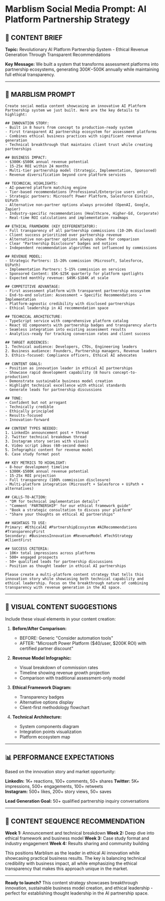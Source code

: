 # Marblism Social Media Prompt: AI Platform Partnership Strategy

## 🎯 **CONTENT BRIEF**

**Topic:** Revolutionary AI Platform Partnership System - Ethical Revenue Generation Through Transparent Recommendations

**Key Message:** We built a system that transforms assessment platforms into partnership ecosystems, generating $300K-$500K annually while maintaining full ethical transparency.

---

## 📝 **MARBLISM PROMPT**

```
Create social media content showcasing an innovative AI Platform Partnership system we just built. Here are the key details to highlight:

## INNOVATION STORY:
- Built in 8 hours from concept to production-ready system
- First transparent AI partnership ecosystem for assessment platforms  
- Combines ethical business practices with significant revenue generation
- Technical breakthrough that maintains client trust while creating partnerships

## BUSINESS IMPACT:
- $300K-$500K annual revenue potential
- 15-25x ROI within 24 months
- Multi-tier partnership model (Strategic, Implementation, Sponsored)
- Revenue diversification beyond core platform services

## TECHNICAL HIGHLIGHTS:
- AI-powered platform matching engine
- Tier-based recommendations (Professional/Enterprise users only)
- Strategic partners: Microsoft Power Platform, Salesforce Einstein, UiPath
- Alternative non-partner options always provided (OpenAI, Google, Zapier)
- Industry-specific recommendations (Healthcare, Higher-Ed, Corporate)
- Real-time ROI calculations and implementation roadmaps

## ETHICAL FRAMEWORK (KEY DIFFERENTIATOR):
- Full transparency of all partnership commissions (10-20% disclosed)
- Client success prioritized over partnership revenue
- Alternative non-partner options always shown for comparison
- Clear "Partnership Disclosure" badges and notices
- Independent recommendation algorithms not influenced by commissions

## REVENUE MODEL:
- Strategic Partners: 15-20% commission (Microsoft, Salesforce, UiPath)
- Implementation Partners: 5-15% commission on services
- Sponsored Content: $5K-$25K quarterly for platform spotlights
- Expected monthly revenue: $49K-$184K at scale

## COMPETITIVE ADVANTAGE:
- First assessment platform with transparent partnership ecosystem
- End-to-end solution: Assessment → Specific Recommendations → Implementation
- Platform-agnostic credibility with disclosed partnerships
- Ethical leadership in AI recommendation space

## TECHNICAL ARCHITECTURE:
- TypeScript service with comprehensive platform catalog
- React UI components with partnership badges and transparency alerts
- Seamless integration into existing assessment results
- Analytics-ready for tracking conversion rates and client success

## TARGET AUDIENCES:
1. Technical audience: Developers, CTOs, Engineering leaders
2. Business audience: Founders, Partnership managers, Revenue leaders  
3. Ethics-focused: Compliance officers, Ethical AI advocates

## CONTENT GOALS:
- Position as innovation leader in ethical AI partnerships
- Showcase rapid development capability (8 hours concept-to-production)
- Demonstrate sustainable business model creation
- Highlight technical excellence with ethical standards
- Generate leads for partnership discussions

## TONE:
- Confident but not arrogant
- Technically credible
- Ethically principled  
- Results-focused
- Innovation-forward

## CONTENT TYPES NEEDED:
1. LinkedIn announcement post + thread
2. Twitter technical breakdown thread
3. Instagram story series with visuals
4. Video script ideas (60-second demo)
5. Infographic content for revenue model
6. Case study format post

## KEY METRICS TO HIGHLIGHT:
- 8-hour development timeline
- $300K-$500K annual revenue potential
- 15-25x ROI projection
- Full transparency (100% commission disclosure)
- Multi-platform integration (Microsoft + Salesforce + UiPath + alternatives)

## CALLS-TO-ACTION:
- "DM for technical implementation details"
- "Comment 'PARTNERSHIP' for our ethical framework guide"
- "Book a strategic consultation to discuss your platform"
- "Share your thoughts on ethical AI partnerships"

## HASHTAGS TO USE:
Primary: #EthicalAI #PartnershipEcosystem #AIRecommendations #TransparencyFirst
Secondary: #BusinessInnovation #RevenueModel #TechStrategy #ClientFirst

## SUCCESS CRITERIA:
- 10K+ total impressions across platforms
- 500+ engaged prospects
- 50+ qualified leads for partnership discussions
- Position as thought leader in ethical AI partnerships

Please create a multi-platform content strategy that tells this innovation story while showcasing both technical capability and ethical leadership. Focus on the breakthrough nature of combining transparency with revenue generation in the AI space.
```

---

## 🎨 **VISUAL CONTENT SUGGESTIONS**

Include these visual elements in your content creation:

1. **Before/After Comparison:**
   - BEFORE: Generic "Consider automation tools" 
   - AFTER: "Microsoft Power Platform ($40/user, $200K ROI) with certified partner discount"

2. **Revenue Model Infographic:**
   - Visual breakdown of commission rates
   - Timeline showing revenue growth projection
   - Comparison with traditional assessment-only model

3. **Ethical Framework Diagram:**
   - Transparency badges
   - Alternative options display
   - Client-first methodology flowchart

4. **Technical Architecture:**
   - System components diagram
   - Integration points visualization
   - Platform ecosystem map

---

## 📊 **PERFORMANCE EXPECTATIONS**

Based on the innovation story and market opportunity:

**LinkedIn:** 1K+ reactions, 100+ comments, 50+ shares
**Twitter:** 5K+ impressions, 500+ engagements, 100+ retweets  
**Instagram:** 500+ likes, 200+ story views, 50+ saves

**Lead Generation Goal:** 50+ qualified partnership inquiry conversations

---

## 🚀 **CONTENT SEQUENCE RECOMMENDATION**

**Week 1:** Announcement and technical breakdown
**Week 2:** Deep dive into ethical framework and business model
**Week 3:** Case study format and industry engagement
**Week 4:** Results sharing and community building

This positions Marblism as the leader in ethical AI innovation while showcasing practical business results. The key is balancing technical credibility with business impact, all while emphasizing the ethical transparency that makes this approach unique in the market.

---

**Ready to launch?** This content strategy showcases breakthrough innovation, sustainable business model creation, and ethical leadership - perfect for establishing thought leadership in the AI partnership space.
